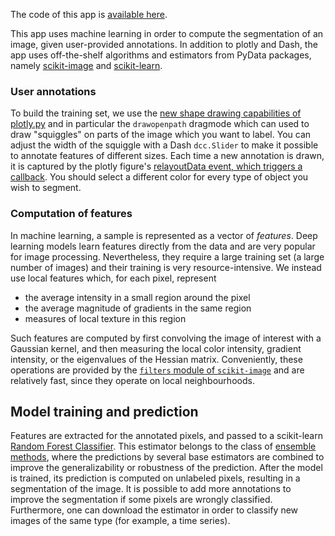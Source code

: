 The code of this app is [available here](https://github.com/plotly/dash-sample-apps/blob/master/apps/dash-image-segmentation/app.py).

This app uses machine learning in order to compute the segmentation of an
image, given user-provided annotations. In addition to plotly and Dash, the app
uses off-the-shelf algorithms and estimators from PyData packages, namely
[scikit-image](https://scikit-image.org/) and [scikit-learn](https://scikit-learn.org).

### User annotations

To build the training set, we use the [new shape drawing capabilities
of plotly.py](https://eoss-image-processing.github.io/2020/05/06/shape-drawing.html)
and in particular the `drawopenpath` dragmode which can used to draw
"squiggles" on parts of the image which you want to label. You can adjust the width of the squiggle with a Dash
`dcc.Slider` to make it possible to annotate features of different sizes. Each time a new annotation is drawn, it is captured by the plotly figure's
[relayoutData event, which triggers a callback](https://dash.plotly.com/interactive-graphing). You should select a different color for every type of object you wish to segment.

### Computation of features

In machine learning, a sample is represented as a vector of _features_. Deep
learning models learn features directly from the data and are very popular for
image processing. Nevertheless, they require a large training set (a large
number of images) and their training is very resource-intensive. We instead use local features which,
for each pixel, represent

- the average intensity in a small region around the pixel
- the average magnitude of gradients in the same region
- measures of local texture in this region

Such features are computed by first convolving the image of interest with a Gaussian
kernel, and then measuring the local color intensity, gradient intensity, or the
eigenvalues of the Hessian matrix. Conveniently, these operations are provided
by the [`filters` module of `scikit-image`](https://scikit-image.org/docs/stable/api/skimage.filters.html)
and are relatively fast, since they operate on local neighbourhoods.

## Model training and prediction

Features are extracted for the annotated pixels, and passed to a scikit-learn [Random Forest Classifier](https://scikit-learn.org/stable/modules/generated/sklearn.ensemble.RandomForestClassifier.html). This estimator belongs to the class of [ensemble methods](https://scikit-learn.org/stable/modules/ensemble.html), where the predictions by several base estimators are combined to improve the generalizability or robustness of the prediction. After the model is trained, its prediction is computed on unlabeled pixels, resulting in a segmentation of the image. It is possible to add more annotations to improve the segmentation if some pixels are wrongly classified. Furthermore, one can download the estimator in order to classify new images of the same type (for example, a time series).
